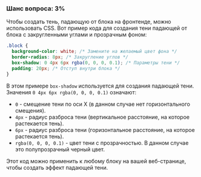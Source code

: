 ### Шанс вопроса: 3%

Чтобы создать тень, падающую от блока на фронтенде, можно использовать CSS. Вот пример кода для создания тени падающей от блока с закругленными углами и прозрачным фоном:

```css
.block {
  background-color: white; /* Замените на желаемый цвет фона */
  border-radius: 8px; /* Закругление углов */
  box-shadow: 0 4px 6px rgba(0, 0, 0, 0.1); /* Параметры тени */
  padding: 20px; /* Отступ внутри блока */
}
```

В этом примере `box-shadow` используется для создания падающей тени. Значения `0 4px 6px rgba(0, 0, 0, 0.1)` означают:

- `0` - смещение тени по оси X (в данном случае нет горизонтального смещения).
- `4px` - радиус разброса тени (вертикальное расстояние, на которое растекается тень).
- `6px` - радиус разброса тени (горизонтальное расстояние, на которое растекается тень).
- `rgba(0, 0, 0, 0.1)` - цвет тени с прозрачностью. В данном случае это полупрозрачный черный цвет.

Этот код можно применить к любому блоку на вашей веб-странице, чтобы создать эффект падающей тени.